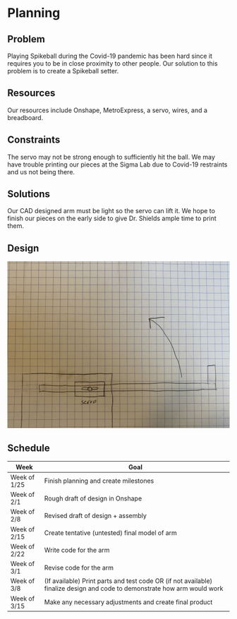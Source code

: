 # Planning

## Problem
Playing Spikeball during the Covid-19 pandemic has been hard since it requires you to be in close proximity to other people. Our solution to this problem is to create a Spikeball setter.

## Resources
Our resources include Onshape, MetroExpress, a servo, wires, and a breadboard.

## Constraints
The servo may not be strong enough to sufficiently hit the ball. We may have trouble printing our pieces at the Sigma Lab due to Covid-19 restraints and us not being there.

## Solutions
Our CAD designed arm must be light so the servo can lift it. We hope to finish our pieces on the early side to give Dr. Shields ample time to print them.

## Design
<img src="SpikeballSetterPlan.JPG">

## Schedule

| Week | Goal |
| ---- | ---- |
| Week of 1/25 | Finish planning and create milestones |
| Week of 2/1 | Rough draft of design in Onshape |
| Week of 2/8 | Revised draft of design + assembly |
| Week of 2/15 | Create tentative (untested) final model of arm |
| Week of 2/22 | Write code for the arm |
| Week of 3/1 | Revise code for the arm |
| Week of 3/8 | (If available) Print parts and test code OR (if not available) finalize design and code to demonstrate how arm would work |
| Week of 3/15 | Make any necessary adjustments and create final product |
